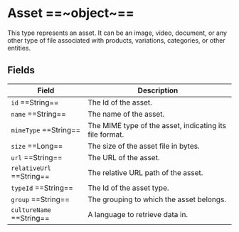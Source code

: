 # Asset ==~object~==

This type represents an asset. It can be an image, video, document, or any other type of file associated with products, variations, categories, or other entities. 

## Fields

| Field                    	    |   Description                                                                                            	|
|-----------------------------	|--------------------------------------------------------------------------------------------------------	|
| `id`  ==String==           	| The Id of the asset.                                                                                    	|
| `name`  ==String==         	| The name of the asset.                                                                                	|
| `mimeType`  ==String==     	| The MIME type of the asset, indicating its file format.                                                  	|
| `size`  ==Long==           	| The size of the asset file in bytes.                                                                  	|
| `url`  ==String==          	| The URL of the asset.                                  	                                                |
| `relativeUrl`  ==String==  	| The relative URL path of the asset. 	                                                                    |
| `typeId`  ==String==       	| The Id of the asset type.                                                               	                |
| `group`  ==String==        	| The grouping to which the asset belongs.                                                                 	|
| `cultureName`  ==String==  	| A language to retrieve data in.                                                                         	|

